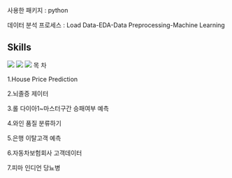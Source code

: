 

<!--
**seungki-jung/seungki-jung** is a ✨ _special_ ✨ repository because its `README.md` (this file) appears on your GitHub profile.

Here are some ideas to get you started:

- 🔭 I’m currently working on ...
- 🌱 I’m currently learning ...
- 👯 I’m looking to collaborate on ...
- 🤔 I’m looking for help with ...
- 💬 Ask me about ...
- 📫 How to reach me: ...
- 😄 Pronouns: ...
- ⚡ Fun fact: ...
-->
사용한 패키지 : python

데이터 분석 프로세스 :
Load Data-EDA-Data Preprocessing-Machine Learning

## Skills

<img src="https://img.shields.io/badge/Python-3776AB?style=flat-square&logo=Python&logoColor=white"/>
<img src="https://img.shields.io/badge/R-276DC3?style=flat-square&logo=R&logoColor=white"/>
<img src="https://img.shields.io/badge/Qgis-589632?style=flat-square&logo=Qgis&logoColor=white"/>
목 차

1.House Price Prediction
  
2.뇌졸증 제이터
  
3.롤 다이아1~마스터구간 승패여부 예측
  
4.와인 품질 분류하기
  
5.은행 이탈고객 예측
  
6.자동차보험회사 고객데이터
  
7.피마 인디언 당뇨병
